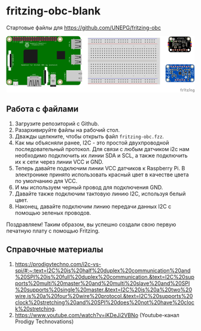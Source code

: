 # fritzing-obc-blank
Стартовые файлы для https://github.com/UNEPG/fritzing-obc 

![fritzing-obc_bb_blank](fritzing-obc_bb_blank.jpg)

## Работа с файлами

1. Загрузите репозиторий с Github.
2. Разархивируйте файлы на рабочий стол. 
3. Дважды щелкните, чтобы открыть файл `fritzing-obc.fzz`. 
4. Как мы объясняли ранее, I2C - это простой двухпроводной последовательный протокол. Для связи с любым датчиком i2c нам необходимо подключить их линии SDA и SCL, а также подключить их к сети через линии VCC и GND.
5. Теперь давайте подключим линии VCC датчиков к Raspberry Pi. В электронике принято использовать красный цвет в качестве цвета по умолчанию для VCC. 
6. И мы используем черный провод для подключения GND. 
7. Давайте также подключим тактовую линию I2C, используя белый цвет. 
8. Наконец, давайте подключим линию передачи данных I2C с помощью зеленых проводов. 

Поздравляем! Таким образом, вы успешно создали свою первую печатную плату с помощью Fritzing.



## Справочные материалы

1. https://prodigytechno.com/i2c-vs-spi/#:~:text=I2C%20is%20half%20duplex%20communication%20and%20SPI%20is%20full%20duplex%20communication.&text=I2C%20supports%20multi%20master%20and%20multi%20slave%20and%20SPI%20supports%20single%20master.&text=I2C%20is%20a%20two%20wire,is%20a%20four%20wire%20protocol.&text=I2C%20supports%20clock%20stretching%20and%20SPI%20does%20not%20have%20clock%20stretching. 
2. https://www.youtube.com/watch?v=iKDeJi2VBNo    (Youtube-канал Prodigy Technovations)









